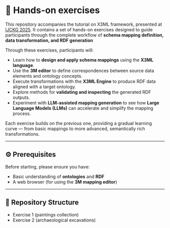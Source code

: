 # 🧭 Hands-on exercises

This repository accompanies the tutorial on X3ML framework, presented at [IJCKG 2025](https://ijckg2025.github.io/).
It contains a set of hands-on exercises designed to guide participants through the complete workflow of **schema mapping definition, data transformation, and RDF generation**

Through these exercises, participants will:

- Learn how to **design and apply schema mappings** using the **X3ML language**.  
- Use the **3M editor** to define correspondences between source data elements and ontology concepts.  
- Execute transformations with the **X3ML Engine** to produce RDF data aligned with a target ontology.  
- Explore methods for **validating and inspecting** the generated RDF outputs.  
- Experiment with **LLM-assisted mapping generation** to see how **Large Language Models (LLMs)** can accelerate and simplify the mapping process.

Each exercise builds on the previous one, providing a gradual learning curve — from basic mappings to more advanced, semantically rich transformations.

---

## ⚙️ Prerequisites

Before starting, please ensure you have:

- Basic understanding of **ontologies** and **RDF**  
- A web browser (for using the **3M mapping editor**)  


---

## 📂 Repository Structure

- Exercise 1 (paintings collection)
- Exercise 2 (archaeological excavations)
